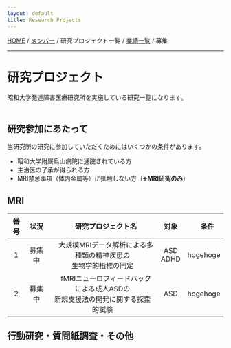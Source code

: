 ```yaml
---
layout: default
title: Research Projects
---
```

[HOME](https://middrshowa.github.io/) / [メンバー](./members.html) / 研究プロジェクト一覧 / [業績一覧](./publications.html) / 募集

---
# 研究プロジェクト
昭和大学発達障害医療研究所を実施している研究一覧になります。<br><br>
## 研究参加にあたって
当研究所の研究に参加していただくためにはいくつかの条件があります。
- 昭和大学附属烏山病院に通院されている方
- 主治医の了承が得られる方
- MRI禁忌事項（体内金属等）に抵触しない方（<b>※MRI研究のみ</b>）

## MRI

|  番号  | 状況  |　研究プロジェクト名  | 対象 |　条件 |
| :-------------: | :-------------: | :-------------: | :-------------: | :-------------: |
|  1  |  募集中 |　大規模MRIデータ解析による多種類の精神疾患の<br>生物学的指標の同定  | ASD<br>ADHD | hogehoge |
|  2  |  募集中 |　fMRIニューロフィードバックによる成人ASDの<br>新規支援法の開発に関する探索的試験 | ASD | hogehoge |


## 行動研究・質問紙調査・その他

